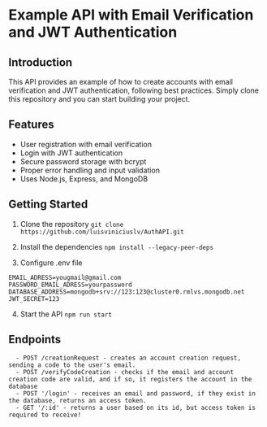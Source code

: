 # Example API with Email Verification and JWT Authentication

## Introduction

This API provides an example of how to create accounts with email verification and JWT authentication, following best practices. Simply clone this repository and you can start building your project.

## Features

- User registration with email verification
- Login with JWT authentication
- Secure password storage with bcrypt
- Proper error handling and input validation
- Uses Node.js, Express, and MongoDB

## Getting Started

1. Clone the repository
```git clone https://github.com/luisviniciuslv/AuthAPI.git```

2. Install the dependencies
```npm install --legacy-peer-deps```

3. Configure .env file
```
EMAIL_ADRESS=yougmail@gmail.com
PASSWORD_EMAIL_ADRESS=yourpassword
DATABASE_ADDRESS=mongodb+srv://123:123@cluster0.rmlvs.mongodb.net
JWT_SECRET=123
```

4. Start the API
```npm run start```

## Endpoints
```  
  - POST /creationRequest - creates an account creation request, sending a code to the user's email.
  - POST /verifyCodeCreation - checks if the email and account creation code are valid, and if so, it registers the account in the database
  - POST '/login' - receives an email and password, if they exist in the database, returns an access token.
  - GET '/:id' - returns a user based on its id, but access token is required to receive!
```
